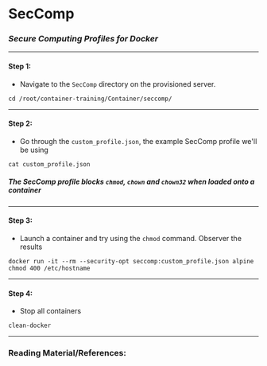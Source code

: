 # **SecComp**

### *Secure Computing Profiles for Docker*

-------

#### Step 1:

* Navigate to the `SecComp` directory on the provisioned server.

```
cd /root/container-training/Container/seccomp/
```

-------

#### Step 2:

* Go through the `custom_profile.json`, the example SecComp profile we'll be using

```commandline
cat custom_profile.json
```

#####  **The SecComp profile blocks `chmod`, `chown` and `chown32` when loaded onto a container**

-------

#### Step 3:

* Launch a container and try using the `chmod` command. Observer the results

```commandline
docker run -it --rm --security-opt seccomp:custom_profile.json alpine chmod 400 /etc/hostname
```

-------

#### Step 4:

* Stop all containers

```commandline
clean-docker
```

---------

### Reading Material/References:

